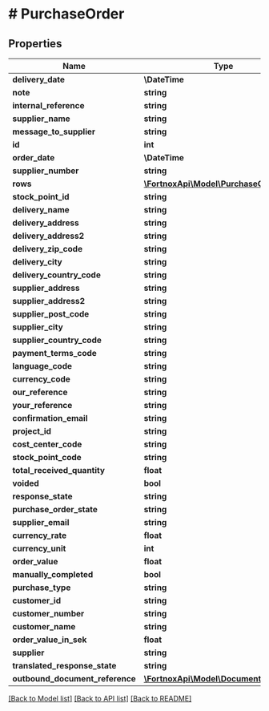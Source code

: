 # # PurchaseOrder

## Properties

Name | Type | Description | Notes
------------ | ------------- | ------------- | -------------
**delivery_date** | **\DateTime** |  | [optional]
**note** | **string** |  | [optional]
**internal_reference** | **string** |  | [optional]
**supplier_name** | **string** |  | [optional]
**message_to_supplier** | **string** |  | [optional]
**id** | **int** |  | [optional]
**order_date** | **\DateTime** |  |
**supplier_number** | **string** |  |
**rows** | [**\FortnoxApi\Model\PurchaseOrderRow[]**](PurchaseOrderRow.md) |  | [optional]
**stock_point_id** | **string** |  | [optional]
**delivery_name** | **string** |  |
**delivery_address** | **string** |  |
**delivery_address2** | **string** |  | [optional]
**delivery_zip_code** | **string** |  |
**delivery_city** | **string** |  |
**delivery_country_code** | **string** |  | [optional]
**supplier_address** | **string** |  | [optional]
**supplier_address2** | **string** |  | [optional]
**supplier_post_code** | **string** |  | [optional]
**supplier_city** | **string** |  | [optional]
**supplier_country_code** | **string** |  | [optional]
**payment_terms_code** | **string** |  |
**language_code** | **string** |  | [optional]
**currency_code** | **string** |  |
**our_reference** | **string** |  | [optional]
**your_reference** | **string** |  | [optional]
**confirmation_email** | **string** |  | [optional]
**project_id** | **string** |  | [optional]
**cost_center_code** | **string** |  | [optional]
**stock_point_code** | **string** |  | [optional]
**total_received_quantity** | **float** |  | [optional]
**voided** | **bool** |  | [optional]
**response_state** | **string** |  | [optional]
**purchase_order_state** | **string** |  | [optional]
**supplier_email** | **string** |  | [optional]
**currency_rate** | **float** |  |
**currency_unit** | **int** |  | [optional]
**order_value** | **float** |  | [optional]
**manually_completed** | **bool** |  | [optional]
**purchase_type** | **string** |  | [optional]
**customer_id** | **string** |  | [optional]
**customer_number** | **string** |  | [optional]
**customer_name** | **string** |  | [optional]
**order_value_in_sek** | **float** |  | [optional]
**supplier** | **string** |  | [optional]
**translated_response_state** | **string** |  | [optional]
**outbound_document_reference** | [**\FortnoxApi\Model\DocumentReference**](DocumentReference.md) |  | [optional]

[[Back to Model list]](../../README.md#models) [[Back to API list]](../../README.md#endpoints) [[Back to README]](../../README.md)

